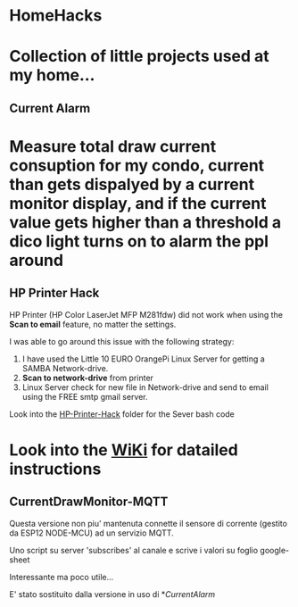 # HomeHacks
Collection of little projects used at my home...
=======
## Current Alarm
Measure total draw current consuption for my condo, current than gets dispalyed by a current monitor display, and if the current value gets higher than a threshold a dico light turns on to alarm the ppl around
=======
## HP Printer Hack
HP Printer (HP Color LaserJet MFP M281fdw) did not work when using the **Scan to email** feature, no matter the settings.

I was able to go around this issue with the following strategy:

1. I have used the Little 10 EURO OrangePi Linux Server for getting a SAMBA Network-drive.
2. **Scan to network-drive** from printer
3. Linux Server check for new file in Network-drive and send to email using the FREE smtp gmail server.

Look into the [HP-Printer-Hack](https://github.com/mpalitto/HomeHacks/tree/HP-Printer-Hack/HP-Printer_Hack) folder for the Sever bash code

Look into the [WiKi](https://github.com/mpalitto/HomeHacks/wiki/HP-Printer-Hack) for datailed instructions
========

## CurrentDrawMonitor-MQTT
Questa versione non piu' mantenuta connette il sensore di corrente (gestito da ESP12 NODE-MCU) ad un servizio MQTT.

Uno script su server 'subscribes' al canale e scrive i valori su foglio google-sheet

Interessante ma poco utile...

E' stato sostituito dalla versione in uso di **CurrentAlarm*
